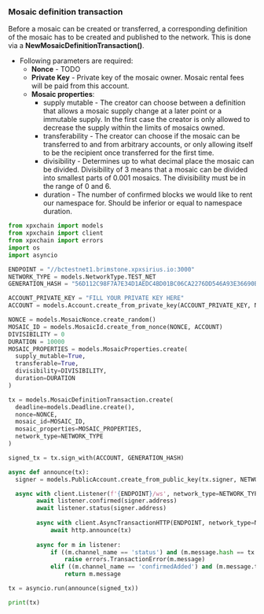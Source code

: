 ### Mosaic definition transaction

Before a mosaic can be created or transferred, a corresponding
definition of the mosaic has to be created and published to the network.
This is done via a **NewMosaicDefinitionTransaction()**.

- Following parameters are required:
  - **Nonce** - TODO
  - **Private Key** - Private key of the mosaic owner. Mosaic rental fees will be paid from this account.
  - **Mosaic properties**:
      - supply mutable - The creator can choose between a definition
      that allows a mosaic supply change at a later point or a
      immutable supply. In the first case the creator is only allowed
      to decrease the supply within the limits of mosaics owned.
      - transferability - The creator can choose if the mosaic can be
      transferred to and from arbitrary accounts, or only allowing itself
      to be the recipient once transferred for the first time.
      - divisibility - Determines up to what decimal place the mosaic can
      be divided. Divisibility of 3 means that a mosaic can be divided
      into smallest parts of 0.001 mosaics. The divisibility must be in
      the range of 0 and 6.
      - duration - The number of confirmed blocks we would like to rent
      our namespace for. Should be inferior or equal to namespace duration.

```python
from xpxchain import models
from xpxchain import client
from xpxchain import errors
import os
import asyncio

ENDPOINT = "//bctestnet1.brimstone.xpxsirius.io:3000"
NETWORK_TYPE = models.NetworkType.TEST_NET
GENERATION_HASH = "56D112C98F7A7E34D1AEDC4BD01BC06CA2276DD546A93E36690B785E82439CA9"

ACCOUNT_PRIVATE_KEY = "FILL YOUR PRIVATE KEY HERE"
ACCOUNT = models.Account.create_from_private_key(ACCOUNT_PRIVATE_KEY, NETWORK_TYPE)

NONCE = models.MosaicNonce.create_random()
MOSAIC_ID = models.MosaicId.create_from_nonce(NONCE, ACCOUNT)
DIVISIBILITY = 0
DURATION = 10000
MOSAIC_PROPERTIES = models.MosaicProperties.create(
  supply_mutable=True,
  transferable=True,
  divisibility=DIVISIBILITY,
  duration=DURATION
)

tx = models.MosaicDefinitionTransaction.create(
  deadline=models.Deadline.create(),
  nonce=NONCE,
  mosaic_id=MOSAIC_ID,
  mosaic_properties=MOSAIC_PROPERTIES,
  network_type=NETWORK_TYPE
)

signed_tx = tx.sign_with(ACCOUNT, GENERATION_HASH)

async def announce(tx):
  signer = models.PublicAccount.create_from_public_key(tx.signer, NETWORK_TYPE)

  async with client.Listener(f'{ENDPOINT}/ws', network_type=NETWORK_TYPE) as listener:
        await listener.confirmed(signer.address)
        await listener.status(signer.address)
        
        async with client.AsyncTransactionHTTP(ENDPOINT, network_type=NETWORK_TYPE) as http:
            await http.announce(tx)
        
        async for m in listener:
            if ((m.channel_name == 'status') and (m.message.hash == tx.hash.upper())):
                raise errors.TransactionError(m.message)
            elif ((m.channel_name == 'confirmedAdded') and (m.message.transaction_info.hash == tx.hash.upper())):
                return m.message

tx = asyncio.run(announce(signed_tx))

print(tx)
```